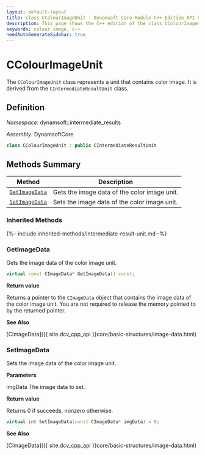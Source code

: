```yaml
---
layout: default-layout
title: class CColourImageUnit - Dynamsoft Core Module C++ Edition API Reference
description: This page shows the C++ edition of the class CColourImageUnit in Dynamsoft Core Module.
keywords: colour image, c++
needAutoGenerateSidebar: true
---
```


# CColourImageUnit

The `CColourImageUnit` class represents a unit that contains color image. It is derived from the `CIntermediateResultUnit` class.

## Definition

*Namespace:* dynamsoft::intermediate_results

*Assembly:* DynamsoftCore

```cpp
class CColourImageUnit : public CIntermediateResultUnit
```

## Methods Summary

| Method               | Description |
|----------------------|-------------|
| [`GetImageData`](#getimagedata) | Gets the image data of the color image unit. |
| [`SetImageData`](#setimagedata) | Sets the image data of the color image unit. |

### Inherited Methods

{%- include inherited-methods/intermediate-result-unit.md -%}

### GetImageData

Gets the image data of the color image unit.

```cpp
virtual const CImageData* GetImageData() const;
```

**Return value**

Returns a pointer to the `CImageData` object that contains the image data of the color image unit. You are not required to release the memory pointed to by the returned pointer.

**See Also**

[CImageData]({{ site.dcv_cpp_api }}core/basic-structures/image-data.html)

### SetImageData

Sets the image data of the color image unit.

**Parameters**

imgData The image data to set.

**Return value**

Returns 0 if succeeds, nonzero otherwise.

```cpp
virtual int SetImageData(const CImageData* imgData) = 0;
```

**See Also**

[CImageData]({{ site.dcv_cpp_api }}core/basic-structures/image-data.html)
